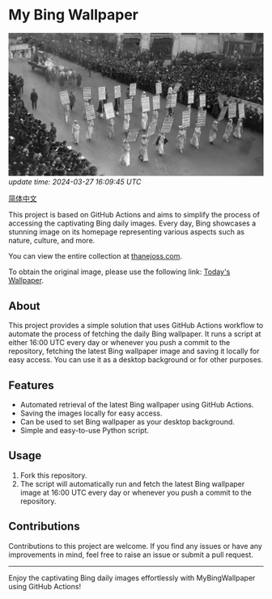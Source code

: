 
# My Bing Wallpaper
![bing](today.jpg) 
*update time: 2024-03-27 16:09:45 UTC*


[简体中文](readme_zh.md)

This project is based on GitHub Actions and aims to simplify the process of accessing the captivating Bing daily images. Every day, Bing showcases a stunning image on its homepage representing various aspects such as nature, culture, and more.

You can view the entire collection at [thanejoss.com](https://thanejoss.com).

To obtain the original image, please use the following link: [Today's Wallpaper](https://bingwallpaper.thanejoss.com).
## About
This project provides a simple solution that uses GitHub Actions workflow to automate the process of fetching the daily Bing wallpaper. It runs a script at either 16:00 UTC every day or whenever you push a commit to the repository, fetching the latest Bing wallpaper image and saving it locally for easy access. You can use it as a desktop background or for other purposes.

## Features

- Automated retrieval of the latest Bing wallpaper using GitHub Actions.
- Saving the images locally for easy access.
- Can be used to set Bing wallpaper as your desktop background.
- Simple and easy-to-use Python script.

## Usage

1. Fork this repository.
2. The script will automatically run and fetch the latest Bing wallpaper image at 16:00 UTC every day or whenever you push a commit to the repository.

## Contributions
Contributions to this project are welcome. If you find any issues or have any improvements in mind, feel free to raise an issue or submit a pull request.

---
Enjoy the captivating Bing daily images effortlessly with MyBingWallpaper using GitHub Actions!
